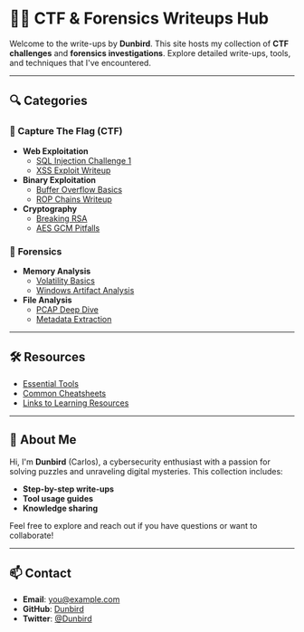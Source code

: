 # 🕵️‍♂️ **CTF & Forensics Writeups Hub**

Welcome to the write-ups by **Dunbird**. This site hosts my collection of **CTF challenges** and **forensics investigations**. Explore detailed write-ups, tools, and techniques that I've encountered.

---

## 🔍 **Categories**

### 📂 Capture The Flag (CTF)
- **Web Exploitation**  
  - [SQL Injection Challenge 1](#)
  - [XSS Exploit Writeup](#)
- **Binary Exploitation**  
  - [Buffer Overflow Basics](#)
  - [ROP Chains Writeup](#)
- **Cryptography**  
  - [Breaking RSA](#)
  - [AES GCM Pitfalls](#)

### 🧪 **Forensics**
- **Memory Analysis**  
  - [Volatility Basics](#)
  - [Windows Artifact Analysis](#)
- **File Analysis**  
  - [PCAP Deep Dive](#)
  - [Metadata Extraction](#)

---

## 🛠️ **Resources**
- [Essential Tools](#)
- [Common Cheatsheets](#)
- [Links to Learning Resources](#)

---

## 🤝 **About Me**

Hi, I'm **Dunbird** (Carlos), a cybersecurity enthusiast with a passion for solving puzzles and unraveling digital mysteries. This collection includes:  
- **Step-by-step write-ups**  
- **Tool usage guides**  
- **Knowledge sharing**  

Feel free to explore and reach out if you have questions or want to collaborate!

---

## 📫 **Contact**
- **Email**: [you@example.com](mailto:you@example.com)
- **GitHub**: [Dunbird](https://github.com/Dunbird)
- **Twitter**: [@Dunbird](https://twitter.com/Dunbird)
